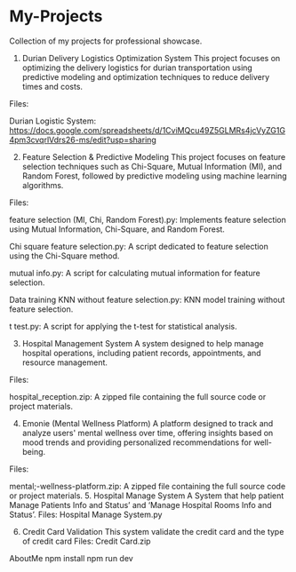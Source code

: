 # My-Projects
Collection of my projects for professional showcase.

1. Durian Delivery Logistics Optimization System
This project focuses on optimizing the delivery logistics for durian transportation using predictive modeling and optimization techniques to reduce delivery times and costs.

Files:

Durian Logistic System: https://docs.google.com/spreadsheets/d/1CviMQcu49Z5GLMRs4jcVyZG1G4pm3cvqrlVdrs26-ms/edit?usp=sharing

2. Feature Selection & Predictive Modeling
This project focuses on feature selection techniques such as Chi-Square, Mutual Information (MI), and Random Forest, followed by predictive modeling using machine learning algorithms.

Files:

feature selection (MI, Chi, Random Forest).py: Implements feature selection using Mutual Information, Chi-Square, and Random Forest.

Chi square feature selection.py: A script dedicated to feature selection using the Chi-Square method.

mutual info.py: A script for calculating mutual information for feature selection.

Data training KNN without feature selection.py: KNN model training without feature selection.

t test.py: A script for applying the t-test for statistical analysis.

3. Hospital Management System
A system designed to help manage hospital operations, including patient records, appointments, and resource management.

Files:

hospital_reception.zip: A zipped file containing the full source code or project materials.

4. Emonie (Mental Wellness Platform)
A platform designed to track and analyze users' mental wellness over time, offering insights based on mood trends and providing personalized recommendations for well-being.

Files:

mental;-wellness-platform.zip: A zipped file containing the full source code or project materials.
5. Hospital Manage System
A System that help patient Manage Patients Info and Status’ and ‘Manage Hospital Rooms Info and Status’.
Files: Hospital Manage System.py

6. Credit Card Validation
This system validate the credit card and the type of credit card
Files: Credit Card.zip

AboutMe
npm install
npm run dev



